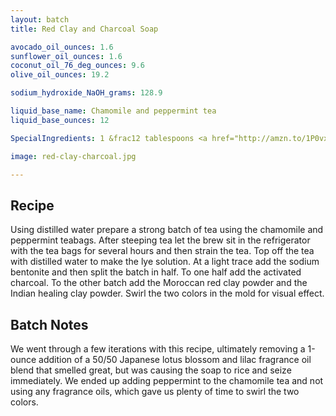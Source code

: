 ```yaml
---
layout: batch
title: Red Clay and Charcoal Soap

avocado_oil_ounces: 1.6
sunflower_oil_ounces: 1.6
coconut_oil_76_deg_ounces: 9.6
olive_oil_ounces: 19.2

sodium_hydroxide_NaOH_grams: 128.9

liquid_base_name: Chamomile and peppermint tea
liquid_base_ounces: 12

SpecialIngredients: 1 &frac12 tablespoons <a href="http://amzn.to/1P0vxbg">Moroccan red clay powder</a>, &frac12 tablespoon <a href="http://amzn.to/1mO82Mu">Indian healing clay powder (calcium bentonite)</a>, 1 tablespoon <a href="http://amzn.to/1P0vDQ6">hardwood activated charcoal powder</a>, &frac12; <a href="http://amzn.to/1P0vJan">coarse sodium bentonite clay</a>, 4 <a href="http://amzn.to/1P0w1Or">teabags chamomile tea</a>, 4 <a href="http://amzn.to/1mO8ryl">teabags peppermint tea</a>.

image: red-clay-charcoal.jpg

---
```


## Recipe
Using distilled water prepare a strong batch of tea using the chamomile and peppermint teabags.  After steeping tea let the brew sit in the refrigerator with the tea bags for several hours and then strain the tea.  Top off the tea with distilled water to make the lye solution.  At a light trace add the sodium bentonite and then split the batch in half.  To one half add the activated charcoal. To the other batch add the Moroccan red clay powder and the Indian healing clay powder. Swirl the two colors in the mold for visual effect.

## Batch Notes
We went through a few iterations with this recipe, ultimately removing a 1-ounce addition of a 50/50 Japanese lotus blossom and lilac fragrance oil blend that smelled great, but was causing the soap to rice and seize immediately. We ended up adding peppermint to the chamomile tea and not using any fragrance oils, which gave us plenty of time to swirl the two colors.